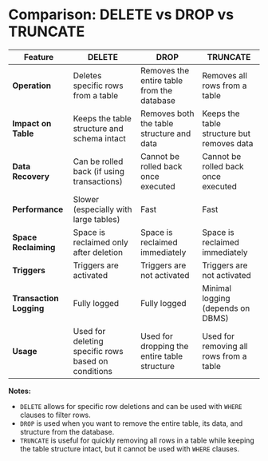 # Comparison: DELETE vs DROP vs TRUNCATE

| Feature                  | DELETE                                      | DROP                                         | TRUNCATE                                  |
|--------------------------|---------------------------------------------|---------------------------------------------|-------------------------------------------|
| **Operation**            | Deletes specific rows from a table          | Removes the entire table from the database  | Removes all rows from a table             |
| **Impact on Table**      | Keeps the table structure and schema intact | Removes both the table structure and data   | Keeps the table structure but removes data |
| **Data Recovery**        | Can be rolled back (if using transactions)  | Cannot be rolled back once executed         | Cannot be rolled back once executed       |
| **Performance**          | Slower (especially with large tables)       | Fast                                        | Fast                                      |
| **Space Reclaiming**     | Space is reclaimed only after deletion       | Space is reclaimed immediately               | Space is reclaimed immediately            |
| **Triggers**             | Triggers are activated                      | Triggers are not activated                   | Triggers are not activated                |
| **Transaction Logging**  | Fully logged                                | Fully logged                                | Minimal logging (depends on DBMS)         |
| **Usage**                | Used for deleting specific rows based on conditions | Used for dropping the entire table structure | Used for removing all rows from a table    |

**Notes:**
- `DELETE` allows for specific row deletions and can be used with `WHERE` clauses to filter rows.
- `DROP` is used when you want to remove the entire table, its data, and structure from the database.
- `TRUNCATE` is useful for quickly removing all rows in a table while keeping the table structure intact, but it cannot be used with `WHERE` clauses.
